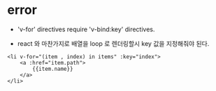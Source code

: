 # error

* 'v-for' directives require 'v-bind:key' directives.

* react 와 마찬가지로 배열을 loop 로 렌더링할시 key 값을 지정해줘야 된다.

```vue
<li v-for="(item , index) in items" :key="index">
    <a :href="item.path">
        {{item.name}}
    </a>
</li>
```

